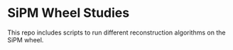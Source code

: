 # SiPM Wheel Studies
This repo includes scripts to run different reconstruction algorithms on the 
SiPM wheel. 
